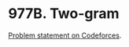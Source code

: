 # 977B. Two-gram

[Problem statement on Codeforces](https://codeforces.com/problemset/problem/977/B?locale=en).